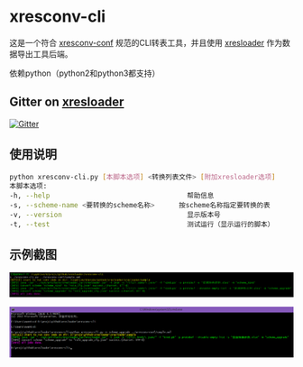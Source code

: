 xresconv-cli
==========

这是一个符合 [xresconv-conf](https://github.com/xresloader/xresconv-conf) 规范的CLI转表工具，并且使用 [xresloader](https://github.com/xresloader/xresloader) 作为数据导出工具后端。

依赖python（python2和python3都支持）

Gitter on [xresloader](https://github.com/xresloader/xresloader)
------
[![Gitter](https://badges.gitter.im/xresloader/xresloader.svg)](https://gitter.im/xresloader/xresloader?utm_source=badge&utm_medium=badge&utm_campaign=pr-badge)

使用说明
------

```bash
python xresconv-cli.py [本脚本选项] <转换列表文件> [附加xresloader选项]
本脚本选项:
-h, --help                                  帮助信息
-s, --scheme-name <要转换的scheme名称>      按scheme名称指定要转换的表
-v, --version                               显示版本号
-t, --test                                  测试运行（显示运行的脚本）
```

示例截图
------
![示例截图-1](doc/snapshoot-1.png)

![示例截图-2](doc/snapshoot-2.png)
